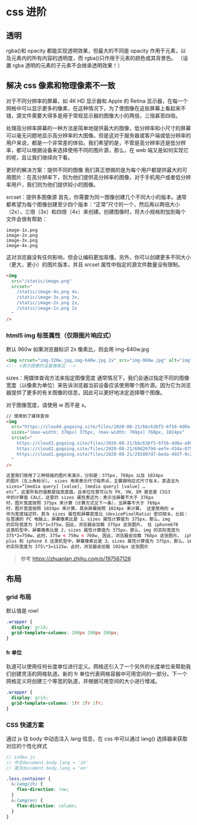 # css 进阶

## 透明

rgba()和 opacity 都能实现透明效果，但最大的不同是 opacity 作用于元素，以及元素内的所有内容的透明度，而 rgba()只作用于元素的颜色或其背景色。 （设置 rgba 透明的元素的子元素不会继承透明效果！）

## 解决 css 像素和物理像素不一致

对于不同分辨率的屏幕，如 4K HD 显示器和 Apple 的 Retina 显示器，在每一个网格中可以显示更多的像素，在这种情况下，为了使图像在这些屏幕上看起来不错，源文件需要大得多是用于常规显示器的图像大小的两倍，三倍甚至四倍。

处理高分辨率屏幕的一种方法是简单地提供最大的图像，低分辨率和小尺寸的屏幕可以毫无问题地显示高分辨率的大图像。但是这对于服务器或客户端或低分辨率的用户来说，都是一个非常差的体验。我们希望的是，不管是高分辨率还是低分辨率，都可以根据设备来选择使用不同的图片源，那么，在 web 端又是如何实现它的呢，且让我们继续向下看。

更好的解决方案：提供不同的图像
我们真正想做的是为每个用户都提供最大的可用图片：在高分辨率下，则为他们提供高分辨率的图像，对于手机用户或者低分辨率用户，我们则为他们提供较小的图像。

srcset：提供多图像源
首先，你需要为同一图像创建几个不同大小的版本。通常都希望为每个图像创建至少四个版本：“正常”尺寸的一个，然后再以两倍大小（2x），三倍（3x）和四倍（4x）来创建。创建图像时，将大小规格附加到每个文件会很有帮助：

```
image-1x.png
image-2x.png
image-3x.png
image-4x.png
```

这对浏览器没有任何影响，但会让编码更加易懂。另外，你可以创建更多不同大小（更大，更小）的图片版本，并且 srcset 属性中指定的源文件数量没有限制。

```html
<img
  src="/static/image.png"
  srcset="
    /static/image-4x.png 4x,
    /static/image-3x.png 3x,
    /static/image-2x.png 2x,
    /static/image-1x.png 1x
  "
/>
```

### html5 img 标签属性（仅限图片响应式）

默认 960w
如果浏览器标识 2x 像素比，则会用 img-640w.jpg

```html
<img srcset="img-320w.jpg,img-640w.jpg 2x" src="img-960w.jpg" alt="img" />
<!-- x表示图像的设备像素比 -->
```

sizes：用媒体查询方法来指定图像宽度
通常情况下，我们会通过指定不同的图像宽度（以像素为单位）来告诉浏览器当前设备应该使用哪个图片源。因为它为浏览器提供了更多的有关图像的信息，因此可以更好地决定选择哪个图像。

对于图像宽度，请使用 w 而不是 x。

```html
// 使用到了媒体查询
<img
  src="https://cloud4.gogoing.site/files/2020-08-21/bbc63bf5-6f56-4d0a-a996-72fff804725c.png"
  sizes="(max-width: 376px) 375px, (max-width: 769px) 768px, 1024px"
  srcset="
    https://cloud3.gogoing.site/files/2020-08-21/bbc63bf5-6f56-4d0a-a996-72fff804725c.png  375w,
    https://cloud2.gogoing.site/files/2020-08-21/69d2679d-eefe-434a-8755-7f8b09166bf3.png  768w,
    https://cloud1.gogoing.site/files/2020-08-21/291087d7-beda-402f-9c28-b23e71beb32e.png 1024w
  "
/>

这里我们使用了三种规格的图片来演示，分别是：375px, 768px 以及 1024px
的图片（左上角标示）。 sizes 用来表示尺寸临界点，主要跟响应式尺寸有关。其语法为
sizes=“[media query] [value], [media query] [value] …
etc”，这里所有的值都是指宽度值，且单位任意可以为 PX, VW, EM 甚至是 CSS3
中的计算值 CALC，这里的 sizes 属性表述为：表示当屏幕不大于 376px
时，图片宽度按照 375px 来计算（计算方式见下一条），当屏幕不大于 769px
时，图片宽度按照 1024px 来计算，其余屏幕按照 1024px 来计算。 这里使用的 w
作为宽度描述符，其与 sizes 属性和屏幕密度比（devicePixelRatio）密切相关。比如：
在普通的 PC 电脑上，屏幕像素比是 1，sizes 属性计算值为 375px，那么，img
的实际宽度为 375*1=375w，因此，浏览器会加载 375px 这张图片。 在 iphone678
这类机型中，屏幕像素比是 2，sizes 属性计算值为 375px，那么，img 的实际宽度为
375*2=750w，此时，375w < 750w < 768w, 因此，浏览器会加载 768px 这张图片。 iphone
plus 和 iphone X 这类机型中，屏幕像素比是 3，sizes 属性计算值为 375px，那么，img
的实际宽度为 375\*3=1125w，此时，浏览器会加载 1024px 这张图片
```

> 参考 https://zhuanlan.zhihu.com/p/197567126

## 布局

### grid 布局

默认值是 row!

```css
.wrapper {
  display: grid;
  grid-template-columns: 200px 200px 200px;
}
```

#### fr 单位

轨道可以使用任何长度单位进行定义。网格还引入了一个另外的长度单位来帮助我们创建灵活的网格轨道。新的 fr 单位代表网格容器中可用空间的一部分。下一个网格定义将创建三个等宽的轨道，并根据可用空间的大小进行增减。

```css
.wrapper {
  display: grid;
  grid-template-columns: 1fr 1fr 1fr;
}
```

### CSS 快速方案

通过 js 往 body 中动态注入 lang 信息，在 css 中可以通过 lang() 选择器来获取对应的个性化样式

```js
// index.js
// 中文document.body.lang = 'zh'
// 英文document.body.lang = 'en'
```

```css
.less.container {
  &:lang(zh) {
    flex-direction: row;
  }
  &:lang(en) {
    flex-direction: column;
  }
}
```
